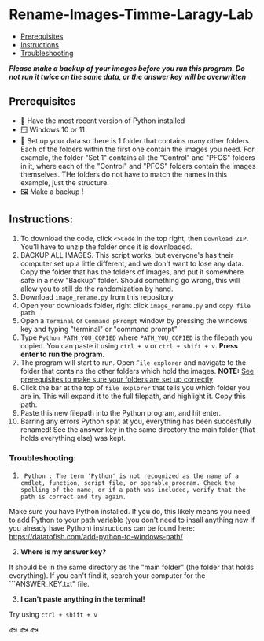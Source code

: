 # Rename-Images-Timme-Laragy-Lab
 - [Prerequisites](prerequisites)   
 - [Instructions](instrutions)
 - [Troubleshooting](troubleshooting)
      
      
**_Please make a backup of your images before you run this program. Do not run it twice on the same data, or the answer key will be overwritten_**  
  
## Prerequisites 
 - 🐍 Have the most recent version of Python installed
 - 🪟 Windows 10 or 11 
 - 📁 Set up your data so there is 1 folder that contains many other folders. Each of the folders within the first one contain the images you need. For example, the folder "Set 1" contains all the "Control" and "PFOS" folders in it, where each of the "Control" and "PFOS" folders contain the images themselves. THe folders do not have to match the names in this example, just the structure.
 - 🖼️ Make a backup !
  
  
## **Instructions:**

1. To download the code, click ```<>Code``` in the top right, then ```Download ZIP```. You'll have to unzip the folder once it is downloaded.
2. BACKUP ALL IMAGES. This script works, but everyone's has their computer set up a little different, and we don't want to lose any data. Copy the folder that has the folders of images, and put it somewhere safe in a new "Backup" folder. Should something go wrong, this will allow you to still do the randomization by hand.
3. Download  ```image_rename.py``` from this repository
4. Open your downloads folder, right click ```image_rename.py``` and ```copy file path```
5. Open a ```Terminal``` or ```Command pPrompt``` window by pressing the windows key and typing "terminal" or "command prompt"
6. Type ```Python PATH_YOU_COPIED``` where ```PATH_YOU_COPIED``` is the filepath you copied. You can paste it using ```ctrl + v``` or  ```ctrl + shift + v```. **Press enter to run the program.**
7. The program will start to run. Open ```File explorer``` and navigate to the folder that contains the other folders which hold the images. **NOTE:** [See prerequisites to make sure your folders are set up correctly](prerequisites)
8. Click the bar at the top of ```file explorer``` that tells you which folder you are in. This will expand it to the full filepath, and highlight it. Copy this path.
9. Paste this new filepath into the Python program, and hit enter.
10. Barring any errors Python spat at you, everything has been succesfully renamed! See the answer key in the same directory the main folder (that holds everything else) was kept.
 

###  **Troubleshooting:**
1. ``` Python : The term 'Python' is not recognized as the name of a cmdlet, function, script file, or operable program. Check the spelling of the name, or if a path was included, verify that the path is correct and try again.```
  
  Make sure you have Python installed. If you do, this likely means you need to add Python to your path variable (you don't need to insall anything new if you already have Python)
  instructions can be found here: https://datatofish.com/add-python-to-windows-path/
  
2. **Where is my answer key?**    

  It should be in the same directory as the "main folder" (the folder that holds everything). If you can't find it, search your computer for the ```ANSWER_KEY.txt" file.
  
3. **I can't paste anything in the terminal!**  

 Try using ```ctrl + shift + v```
 
 
 
 
 🐟 🐟 🐟
